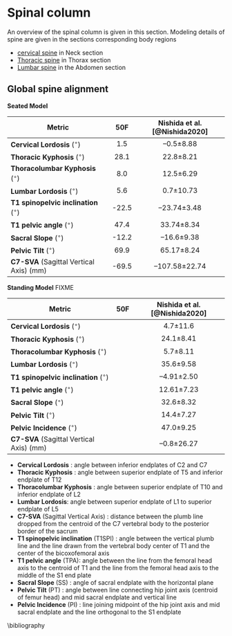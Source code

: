 # Spinal column

An overview of the spinal column is given in this section. Modeling details of spine are given in the sections corresponding body regions

- [cervical spine](../30-neck/#cervical-spine) in Neck section
- [Thoracic spine](../40-thorax/#thoracic-spine) in Thorax section
- [Lumbar spine](../50-abdomen/#lumbar-spine) in the Abdomen section

## Global spine alignment

**Seated Model**

| Metric                                    |  50F  | Nishida et al.[@Nishida2020] |
|-------------------------------------------|:-----:|:----------------------------:|
| **Cervical Lordosis** ($^\circ$)          |  1.5  |          –0.5±8.88           |
| **Thoracic Kyphosis**  ($^\circ$)         | 28.1  |          22.8±8.21           |
| **Thoracolumbar Kyphosis**  ($^\circ$)    |  8.0  |          12.5±6.29           |
| **Lumbar Lordosis**  ($^\circ$)           |  5.6  |          0.7±10.73           |
| **T1 spinopelvic inclination** ($^\circ$) | -22.5 |         –23.74±3.48          |
| **T1 pelvic angle** ($^\circ$)            | 47.4  |          33.74±8.34          |
| **Sacral Slope** ($^\circ$)               | -12.2 |          –16.6±9.38          |
| **Pelvic Tilt** ($^\circ$)                | 69.9  |          65.17±8.24          |
| **C7-SVA** (Sagittal Vertical Axis) (mm)  | -69.5 |        –107.58±22.74         |

**Standing Model** FIXME

| Metric                                    | 50F | Nishida et al.[@Nishida2020] |
|-------------------------------------------|:---:|:----------------------------:|
| **Cervical Lordosis** ($^\circ$)          |     |           4.7±11.6           |
| **Thoracic Kyphosis**  ($^\circ$)         |     |          24.1±8.41           |
| **Thoracolumbar Kyphosis**  ($^\circ$)    |     |           5.7±8.11           |
| **Lumbar Lordosis**  ($^\circ$)           |     |          35.6±9.58           |
| **T1 spinopelvic inclination** ($^\circ$) |     |          –4.91±2.50          |
| **T1 pelvic angle** ($^\circ$)            |     |          12.61±7.23          |
| **Sacral Slope** ($^\circ$)               |     |          32.6±8.32           |
| **Pelvic Tilt** ($^\circ$)                |     |          14.4±7.27           |
| **Pelvic Incidence** ($^\circ$)           |     |          47.0±9.25           |
| **C7-SVA** (Sagittal Vertical Axis) (mm)  |     |          –0.8±26.27          |


* **Cervical Lordosis** : angle between inferior endplates of C2 and C7
* **Thoracic Kyphosis** : angle between superior endplate of T5 and inferior endplate of T12
* **Thoracolumbar Kyphosis** : angle between superior endplate of T10 and inferior endplate of L2
* **Lumbar Lordosis**: angle between superior endplate of L1 to superior endplate of L5
* **C7-SVA** (Sagittal Vertical Axis) : distance between the plumb line dropped from the centroid of the C7 vertebral body to the posterior border of the sacrum
* **T1 spinopelvic inclination** (T1SPI) : angle between the vertical plumb line and the line drawn from the vertebral body center of T1 and the center of the bicoxofemoral axis
* **T1 pelvic angle** (TPA): angle between the line from the femoral head axis to the centroid of T1 and the line from the femoral head axis to the middle of the S1 end plate
* **Sacral Slope** (SS) : angle of sacral endplate with the horizontal plane
* **Pelvic Tilt** (PT) : angle between line connecting hip joint axis (centroid of femur head) and mid sacral endplate and vertical line
* **Pelvic Incidence** (PI) : line joining midpoint of the hip joint axis and mid sacral endplate and the line orthogonal to the S1 endplate

\bibliography